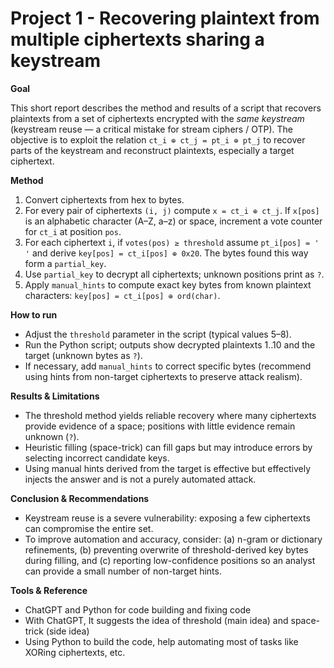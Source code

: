 # Project 1 - Recovering plaintext from multiple ciphertexts sharing a keystream

**Goal**

This short report describes the method and results of a script that recovers plaintexts from a set of ciphertexts encrypted with the *same keystream* (keystream reuse — a critical mistake for stream ciphers / OTP). The objective is to exploit the relation `ct_i ⊕ ct_j = pt_i ⊕ pt_j` to recover parts of the keystream and reconstruct plaintexts, especially a target ciphertext.

**Method**

1. Convert ciphertexts from hex to bytes.
2. For every pair of ciphertexts `(i, j)` compute `x = ct_i ⊕ ct_j`. If `x[pos]` is an alphabetic character (A–Z, a–z) or space, increment a vote counter for `ct_i` at position `pos`.
3. For each ciphertext `i`, if `votes(pos) ≥ threshold` assume `pt_i[pos] = ' '` and derive `key[pos] = ct_i[pos] ⊕ 0x20`. The bytes found this way form a `partial_key`.
4. Use `partial_key` to decrypt all ciphertexts; unknown positions print as `?`.
5. Apply `manual_hints` to compute exact key bytes from known plaintext characters: `key[pos] = ct_i[pos] ⊕ ord(char)`.

**How to run**

* Adjust the `threshold` parameter in the script (typical values 5–8).
* Run the Python script; outputs show decrypted plaintexts 1..10 and the target (unknown bytes as `?`).
* If necessary, add `manual_hints` to correct specific bytes (recommend using hints from non-target ciphertexts to preserve attack realism).

**Results & Limitations**

* The threshold method yields reliable recovery where many ciphertexts provide evidence of a space; positions with little evidence remain unknown (`?`).
* Heuristic filling (space-trick) can fill gaps but may introduce errors by selecting incorrect candidate keys.
* Using manual hints derived from the target is effective but effectively injects the answer and is not a purely automated attack.

**Conclusion & Recommendations**

* Keystream reuse is a severe vulnerability: exposing a few ciphertexts can compromise the entire set.
* To improve automation and accuracy, consider: (a) n-gram or dictionary refinements, (b) preventing overwrite of threshold-derived key bytes during filling, and (c) reporting low-confidence positions so an analyst can provide a small number of non-target hints.

**Tools & Reference**

* ChatGPT and Python for code building and fixing code
* With ChatGPT, It suggests the idea of threshold (main idea) and space-trick (side idea)
* Using Python to build the code, help automating most of tasks like XORing ciphertexts, etc.

